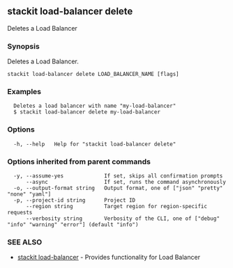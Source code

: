 ## stackit load-balancer delete

Deletes a Load Balancer

### Synopsis

Deletes a Load Balancer.

```
stackit load-balancer delete LOAD_BALANCER_NAME [flags]
```

### Examples

```
  Deletes a load balancer with name "my-load-balancer"
  $ stackit load-balancer delete my-load-balancer
```

### Options

```
  -h, --help   Help for "stackit load-balancer delete"
```

### Options inherited from parent commands

```
  -y, --assume-yes             If set, skips all confirmation prompts
      --async                  If set, runs the command asynchronously
  -o, --output-format string   Output format, one of ["json" "pretty" "none" "yaml"]
  -p, --project-id string      Project ID
      --region string          Target region for region-specific requests
      --verbosity string       Verbosity of the CLI, one of ["debug" "info" "warning" "error"] (default "info")
```

### SEE ALSO

* [stackit load-balancer](./stackit_load-balancer.md)	 - Provides functionality for Load Balancer

